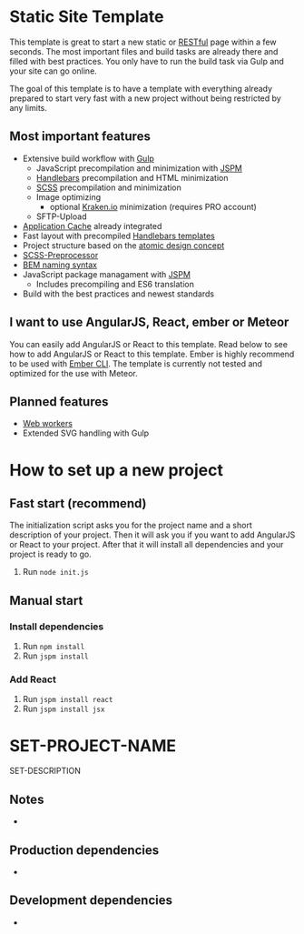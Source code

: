 Static Site Template
===
This template is great to start a new static or [RESTful](http://en.wikipedia.org/wiki/Representational_state_transfer) page within a few seconds. The most important files and build tasks are already there and filled with best practices. You only have to run the build task via Gulp and your site can go online.

The goal of this template is to have a template with everything already prepared to start very fast with a new project without being restricted by any limits.

Most important features
---
* Extensive build workflow with [Gulp](http://gulpjs.com/)
    + JavaScript precompilation and minimization with [JSPM](http://jspm.io/)
    + [Handlebars](http://handlebarsjs.com/) precompilation and HTML minimization
    + [SCSS](http://sass-lang.com/) precompilation and minimization
    + Image optimizing
        - optional [Kraken.io](https://kraken.io/) minimization (requires PRO account)
    + SFTP-Upload
* [Application Cache](http://www.html5rocks.com/en/tutorials/appcache/beginner/) already integrated
* Fast layout with precompiled [Handlebars templates](http://handlebarsjs.com/)
* Project structure based on the [atomic design concept](http://patternlab.io/)
* [SCSS-Preprocessor](http://sass-lang.com/)
* [BEM naming syntax](http://csswizardry.com/2013/01/mindbemding-getting-your-head-round-bem-syntax/)
* JavaScript package managament with [JSPM](http://jspm.io/)
    + Includes precompiling and ES6 translation
* Build with the best practices and newest standards

I want to use AngularJS, React, ember or Meteor
---
You can easily add AngularJS or React to this template. Read below to see how to add AngularJS or React to this template. Ember is highly recommend to be used with [Ember CLI](http://www.ember-cli.com/). The template is currently not tested and optimized for the use with Meteor.

Planned features
---
* [Web workers](http://www.html5rocks.com/en/tutorials/workers/basics/)
* Extended SVG handling with Gulp

How to set up a new project
===

Fast start (recommend)
---
The initialization script asks you for the project name and a short description of your project. Then it will ask you if you want to add AngularJS or React to your project. After that it will install all dependencies and your project is ready to go.

1. Run `node init.js`

Manual start
---

### Install dependencies
1. Run `npm install`
1. Run `jspm install`

### Add React
1. Run `jspm install react`
1. Run `jspm install jsx`

SET-PROJECT-NAME
===
SET-DESCRIPTION

Notes
---
*

Production dependencies
---
*

Development dependencies
---
*
